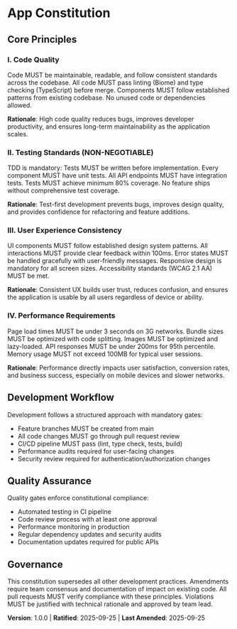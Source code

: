 <!--
Sync Impact Report:
Version change: Initial → 1.0.0
Added sections:
  - Code Quality (Principle I)
  - Testing Standards (Principle II)
  - User Experience Consistency (Principle III)
  - Performance Requirements (Principle IV)
  - Development Workflow (Section 2)
  - Quality Assurance (Section 3)
Templates requiring updates:
  ✅ plan-template.md - Constitution Check section references constitution v2.1.1
  ✅ spec-template.md - No constitution-specific references found
  ✅ tasks-template.md - No constitution-specific references found
Follow-up TODOs: None - all placeholders filled
-->

# App Constitution

## Core Principles

### I. Code Quality
Code MUST be maintainable, readable, and follow consistent standards across the codebase. All code MUST pass linting (Biome) and type checking (TypeScript) before merge. Components MUST follow established patterns from existing codebase. No unused code or dependencies allowed.

**Rationale**: High code quality reduces bugs, improves developer productivity, and ensures long-term maintainability as the application scales.

### II. Testing Standards (NON-NEGOTIABLE)
TDD is mandatory: Tests MUST be written before implementation. Every component MUST have unit tests. All API endpoints MUST have integration tests. Tests MUST achieve minimum 80% coverage. No feature ships without comprehensive test coverage.

**Rationale**: Test-first development prevents bugs, improves design quality, and provides confidence for refactoring and feature additions.

### III. User Experience Consistency
UI components MUST follow established design system patterns. All interactions MUST provide clear feedback within 100ms. Error states MUST be handled gracefully with user-friendly messages. Responsive design is mandatory for all screen sizes. Accessibility standards (WCAG 2.1 AA) MUST be met.

**Rationale**: Consistent UX builds user trust, reduces confusion, and ensures the application is usable by all users regardless of device or ability.

### IV. Performance Requirements
Page load times MUST be under 3 seconds on 3G networks. Bundle sizes MUST be optimized with code splitting. Images MUST be optimized and lazy-loaded. API responses MUST be under 200ms for 95th percentile. Memory usage MUST not exceed 100MB for typical user sessions.

**Rationale**: Performance directly impacts user satisfaction, conversion rates, and business success, especially on mobile devices and slower networks.

## Development Workflow

Development follows a structured approach with mandatory gates:
- Feature branches MUST be created from main
- All code changes MUST go through pull request review
- CI/CD pipeline MUST pass (lint, type check, tests, build)
- Performance audits required for user-facing changes
- Security review required for authentication/authorization changes

## Quality Assurance

Quality gates enforce constitutional compliance:
- Automated testing in CI pipeline
- Code review process with at least one approval
- Performance monitoring in production
- Regular dependency updates and security audits
- Documentation updates required for public APIs

## Governance

This constitution supersedes all other development practices. Amendments require team consensus and documentation of impact on existing code. All pull requests MUST verify compliance with these principles. Violations MUST be justified with technical rationale and approved by team lead.

**Version**: 1.0.0 | **Ratified**: 2025-09-25 | **Last Amended**: 2025-09-25